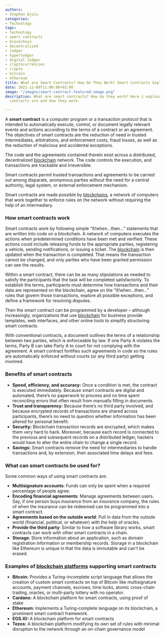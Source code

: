 ```yaml
---
authors:
- Stephen Ajulu
categories:
- Technology
tags:
- technology
- smart contracts
- blockchain
- decentralized
- ledger
- hyperledger
- digital ledger
- cryptocurrencies
- crypto
- bitcoin
- ethereum
title: What are Smart Contracts? How Do They Work? Smart Contracts Explained
date: 2021-12-09T11:00:00+03:00
image: "/images/smart-contract-featured-image.png"
description: What are smart contracts? How do they work? Here i explain what smart
  contracts are and how they work.

---
```

A **smart contract** is a computer program or a transaction protocol that is intended to automatically execute, control, or document legally relevant events and actions according to the terms of a contract or an agreement. The objectives of smart contracts are the reduction of need in trusted intermediates, arbitrations, and enforcement costs, fraud losses, as well as the reduction of malicious and accidental exceptions.

The code and the agreements contained therein exist across a distributed, decentralized [blockchain](https://stephenajulu.com/blog/what-is-blockchain-how-does-it-work-blockchain-explained/) network. The code controls the execution, and transactions are trackable and irreversible.

Smart contracts permit trusted transactions and agreements to be carried out among disparate, anonymous parties without the need for a central authority, legal system, or external enforcement mechanism.

Smart contracts are made possible by [blockchains](https://stephenajulu.com/blog/what-is-blockchain-how-does-it-work-blockchain-explained/), a network of computers that work together to enforce rules on the network without requiring the help of an intermediary.

### How smart contracts work

Smart contracts work by following simple “if/when…then…” statements that are written into code on a blockchain. A network of computers executes the actions when predetermined conditions have been met and verified. These actions could include releasing funds to the appropriate parties, registering a vehicle, sending notifications, or issuing a ticket. The [blockchain](https://stephenajulu.com/blog/what-is-blockchain-how-does-it-work-blockchain-explained/) is then updated when the transaction is completed. That means the transaction cannot be changed, and only parties who have been granted permission can see the results.

Within a smart contract, there can be as many stipulations as needed to satisfy the participants that the task will be completed satisfactorily. To establish the terms, participants must determine how transactions and their data are represented on the blockchain, agree on the “if/when...then…” rules that govern those transactions, explore all possible exceptions, and define a framework for resolving disputes.

Then the smart contract can be programmed by a developer – although increasingly, organizations that use [blockchain](https://stephenajulu.com/blog/what-is-blockchain-how-does-it-work-blockchain-explained/) for business provide templates, web interfaces, and other online tools to simplify structuring smart contracts.

With conventional contracts, a document outlines the terms of a relationship between two parties, which is enforceable by law. If one Party A violates the terms, Party B can take Party A to court for not complying with the agreement. A smart contract fortifies such agreements in code so the rules are automatically enforced without courts (or any third party) getting involved.

### Benefits of smart contracts

* **Speed, efficiency, and accuracy:** Once a condition is met, the contract is executed immediately. Because smart contracts are digital and automated, there’s no paperwork to process and no time spent reconciling errors that often result from manually filling in documents.
* **Trust and transparency:** Because there’s no third party involved, and because encrypted records of transactions are shared across participants, there’s no need to question whether information has been altered for personal benefit.
* **Security:** Blockchain transaction records are encrypted, which makes them very hard to hack. Moreover, because each record is connected to the previous and subsequent records on a distributed ledger, hackers would have to alter the entire chain to change a single record.
* **Savings:** Smart contracts remove the need for intermediaries to handle transactions and, by extension, their associated time delays and fees.

### What can smart contracts be used for?

Some common ways of using smart contracts are:

* **Multisignature accounts**: Funds can only be spent when a required percentage of people agree.
* **Encoding financial agreements**: Manage agreements between users. Say, if one person buys insurance from an insurance company, the rules of when the insurance can be redeemed can be programmed into a smart contract.
* **Agreements based on the outside world**: Pull in data from the outside world (financial, political, or whatever) with the help of oracles.
* **Provide the third party**: Similar to how a software library works, smart contracts can work with other smart contracts in a chain.
* **Storage**: Store information about an application, such as domain registration information or membership records. Storage in a blockchain like Ethereum is unique in that the data is immutable and can't be erased.

### Examples of [blockchain platforms](https://stephenajulu.com/blog/6-cryptocurrencies-blockchains-with-massive-potential/) supporting smart contracts

* **Bitcoin:** Provides a Turing-incomplete script language that allows the creation of custom smart contracts on top of Bitcoin like multisignature accounts, payment channels, escrows, time locks, atomic cross-chain trading, oracles, or multi-party lottery with no operator.
* **Cardano:** A blockchain platform for smart contracts, using proof of stake
* **Ethereum:** Implements a Turing-complete language on its blockchain, a prominent smart contract framework.
* **EOS.IO:** A blockchain platform for smart contracts
* **Tezos:** A blockchain platform modifying its own set of rules with minimal disruption to the network through an on-chain governance model
